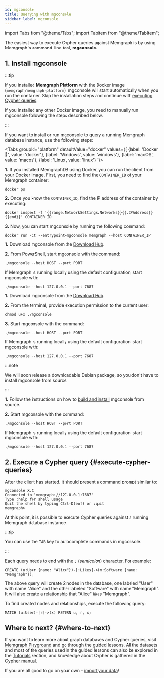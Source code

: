 ```yaml
---
id: mgconsole
title: Querying with mgconsole
sidebar_label: mgconsole
---
```


import Tabs from "@theme/Tabs"; import TabItem from "@theme/TabItem";

The easiest way to execute Cypher queries against Memgraph is by using
Memgraph's command-line tool, **mgconsole**.

## 1. Install mgconsole 

:::tip

If you installed **Memgraph Platform** with the Docker image
(`memgraph/memgraph-platform`), mgconsole will start automatically when you run
the container. Skip the installation steps and continue with [executing
Cypher queries](#execute-cypher-queries).

If you installed any other Docker image, you need to manually run mgconsole
following the steps described below.

:::

If you want to install or run mgconsole to query a running Memgraph database
instance, use the following steps:

<Tabs
  groupId="platform"
  defaultValue="docker"
  values={[
    {label: 'Docker 🐳', value: 'docker'},
    {label: 'Windows', value: 'windows'},
    {label: 'macOS', value: 'macos'},
    {label: 'Linux', value: 'linux'}
  ]}>
  <TabItem value="docker">

**1.** If you installed MemgraphDB using Docker, you can run the client from your
Docker image. First, you need to find the `CONTAINER_ID` of your Memgraph
container:

```terminal
docker ps
```

**2.** Once you know the `CONTAINER_ID`, find the IP address of the container by
executing:

```terminal
docker inspect -f '{{range.NetworkSettings.Networks}}{{.IPAddress}}{{end}}' CONTAINER_ID
```

**3.** Now, you can start mgconsole by running the following command:

```terminal
docker run -it --entrypoint=mgconsole memgraph --host CONTAINER_IP
```

  </TabItem>
  <TabItem value= 'windows'>

**1.** Download mgconsole from the [Download
Hub](https://memgraph.com/download#mgconsole).

**2.** From PowerShell, start mgconsole with the command:

```terminal
./mgconsole --host HOST --port PORT
```

If Memgraph is running locally using the default configuration, start
mgconsole with:

```terminal
./mgconsole --host 127.0.0.1 --port 7687
```

  </TabItem>
  <TabItem value= 'macos'>

**1.** Download mgconsole from the [Download
Hub](https://memgraph.com/download#mgconsole).

**2.** From the terminal, provide execution permission to the current user:

```terminal
chmod u+x ./mgconsole
```

**3.** Start mgconsole with the command:

```terminal
./mgconsole --host HOST --port PORT
```

If Memgraph is running locally using the default configuration, start
mgconsole with:

```terminal
./mgconsole --host 127.0.0.1 --port 7687
```

  </TabItem>
  <TabItem value= 'linux'>

:::note

We will soon release a downloadable Debian package, so you don't have to install
mgconsole from source.

:::

**1.** Follow the instructions on how to [build and
install](https://github.com/memgraph/mgconsole#building-and-installing)
mgconsole from source.

**2.** Start mgconsole with the command:

```terminal
./mgconsole --host HOST --port PORT
```

If Memgraph is running locally using the default configuration, start
mgconsole with:

```terminal
./mgconsole --host 127.0.0.1 --port 7687
```

  </TabItem>
</Tabs>

## 2. Execute a Cypher query {#execute-cypher-queries}


After the client has started, it should present a command prompt similar to:

```
mgconsole X.X
Connected to 'memgraph://127.0.0.1:7687'
Type :help for shell usage
Quit the shell by typing Ctrl-D(eof) or :quit
memgraph>
```

At this point, it is possible to execute Cypher queries against a running
Memgraph database instance. 

:::tip

You can use the `TAB` key to autocomplete commands in mgconsole.

:::

Each query needs to end with the `;` (*semicolon*) character. For example:

```cypher
CREATE (u:User {name: "Alice"})-[:Likes]->(m:Software {name: "Memgraph"});
```

The above query will create 2 nodes in the database, one labeled "User" with name
"Alice" and the other labeled "Software" with name "Memgraph". It will also
create a relationship that "Alice" *likes* "Memgraph".

To find created nodes and relationships, execute the following query:

```cypher
MATCH (u:User)-[r]->(x) RETURN u, r, x;
```

## Where to next? {#where-to-next}

If you want to learn more about graph databases and Cypher queries, visit
[Memgraph Playground](https://playground.memgraph.com/) and go through the
guided lessons. All the datasets and most of the queries used in the guided
lessons can also be explored in the [Tutorials](/tutorials/overview.md) section,
and knowledge about Cypher is gathered in the [Cypher manual](/cypher-manual).

If you are all good to go on your own - [import your
data](/import-data/overview.mdx)!

